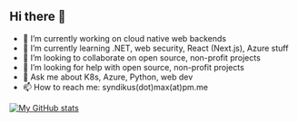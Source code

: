 ## Hi there 👋

- 🔭 I’m currently working on cloud native web backends
- 🌱 I’m currently learning .NET, web security, React (Next.js), Azure stuff
- 👯 I’m looking to collaborate on open source, non-profit projects
- 🤔 I’m looking for help with open source, non-profit projects
- 💬 Ask me about K8s, Azure, Python, web dev
- 📫 How to reach me: syndikus(dot)max(at)pm.me

[![My GitHub stats](https://github-readme-stats.vercel.app/api?username=MaxHoefl)](https://github.com/MaxHoefl/github-readme-stats)
